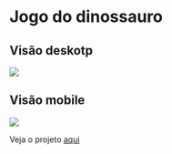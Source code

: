 # Jogo do dinossauro

## Visão deskotp
<img src="https://i.ibb.co/DrQ7trn/desktop.png" />

<br>

## Visão mobile

<img src="https://i.ibb.co/6wqmgTV/mobile.png" />

Veja o projeto <a href="https://dino-game.jorgeluis35.repl.co" target="_blank">aqui</a>
